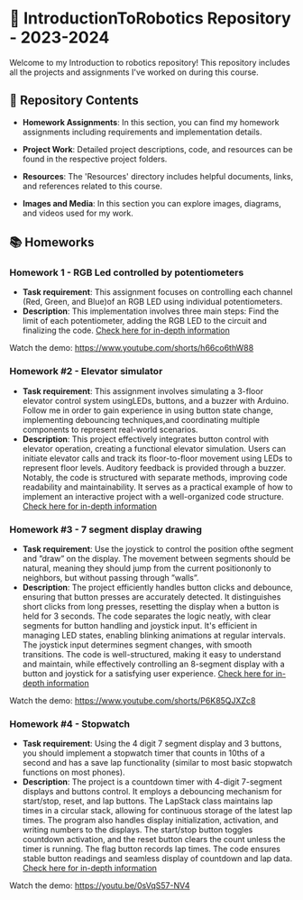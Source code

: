 # 🤖 IntroductionToRobotics Repository - 2023-2024

Welcome to my Introduction to robotics repository! This repository includes all the projects and assignments I've worked on during this course.

## 📁 Repository Contents

- **Homework Assignments**: In this section, you can find my homework assignments including requirements and implementation details.

- **Project Work**: Detailed project descriptions, code, and resources can be found in the respective project folders.

- **Resources**: The 'Resources' directory includes helpful documents, links, and references related to this course.

- **Images and Media**: In this section you can explore images, diagrams, and videos used for my work.

## 📚 Homeworks

### Homework 1 - RGB Led controlled by potentiometers

- **Task requirement**: This assignment focuses on controlling each channel (Red, Green, and Blue)of  an  RGB  LED  using  individual  potentiometers.
- **Description**: This implementation involves three main steps: Find the limit of each potentiometer, adding the RGB LED to the circuit and finalizing the code. [Check here for in-depth information](https://github.com/mihaitufescu/IntroductionToRobotics/blob/main/Homeworks/Homework%20%231%20-%20RGB%20led%20controlled%20by%20potentiometer/implementation.md)

Watch the demo:
https://www.youtube.com/shorts/h66co6thW88

### Homework #2 - Elevator simulator

- **Task requirement**: This  assignment  involves  simulating  a  3-floor  elevator  control  system  usingLEDs, buttons, and a buzzer with Arduino. Follow me in order to gain experience in using button state change, implementing debouncing techniques,and coordinating multiple components to represent real-world scenarios.
- **Description**: This project effectively integrates button control with elevator operation, creating a functional elevator simulation. Users can initiate elevator calls and track its floor-to-floor movement using LEDs to represent floor levels. Auditory feedback is provided through a buzzer. Notably, the code is structured with separate methods, improving code readability and maintainability. It serves as a practical example of how to implement an interactive project with a well-organized code structure. [Check here for in-depth information](https://github.com/mihaitufescu/IntroductionToRobotics/blob/main/Homeworks/Homework%20%232%20-%20Elevator%20simulator/implementation.md)
  
### Homework #3 - 7 segment display drawing

- **Task requirement**: Use the joystick to control the position ofthe segment and ”draw” on the display.  The movement between segments should be natural, meaning they should jump from the current positiononly to neighbors, but without passing through ”walls”.
- **Description**: The project efficiently handles button clicks and debounce, ensuring that button presses are accurately detected. It distinguishes short clicks from long presses, resetting the display when a button is held for 3 seconds. The code separates the logic neatly, with clear segments for button handling and joystick input. It's efficient in managing LED states, enabling blinking animations at regular intervals. The joystick input determines segment changes, with smooth transitions. The code is well-structured, making it easy to understand and maintain, while effectively controlling an 8-segment display with a button and joystick for a satisfying user experience. [Check here for in-depth information](https://github.com/mihaitufescu/IntroductionToRobotics/blob/main/Homeworks/Homework%20%233%20-%207%20segment%20display%20drawing/implementation.md)

Watch the demo:
https://www.youtube.com/shorts/P6K85QJXZc8

### Homework #4 - Stopwatch

- **Task requirement**: Using the 4 digit 7 segment display and 3 buttons, you should implement a stopwatch timer that counts in 10ths of a second and has a save lap functionality (similar to most basic stopwatch functions on most phones).
- **Description**: The project is a countdown timer with 4-digit 7-segment displays and buttons control. It employs a debouncing mechanism for start/stop, reset, and lap buttons. The LapStack class maintains lap times in a circular stack, allowing for continuous storage of the latest lap times. The program also handles display initialization, activation, and writing numbers to the displays. The start/stop button toggles countdown activation, and the reset button clears the count unless the timer is running. The flag button records lap times. The code ensures stable button readings and seamless display of countdown and lap data. [Check here for in-depth information]([https://github.com/mihaitufescu/IntroductionToRobotics/blob/main/Homeworks/Homework%20%233%20-%207%20segment%20display%20drawing/implementation.md](https://github.com/mihaitufescu/IntroductionToRobotics/blob/main/Homeworks/Homework%20%234%20-%20Stopwatch/implementation.md)https://github.com/mihaitufescu/IntroductionToRobotics/blob/main/Homeworks/Homework%20%234%20-%20Stopwatch/implementation.md)

Watch the demo:
https://youtu.be/0sVqS57-NV4
